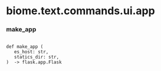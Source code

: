 # biome.text.commands.ui.app <Badge text="Module"/>
<dl>
<h3 id="biome.text.commands.ui.app.make_app">make_app <Badge text="Function"/></h3>
<dt>
<div class="language-python extra-class">
<pre class="language-python">
<code>
<span class="token keyword">def</span> <span class="ident">make_app</span> (</span>
   es_host: str,
   statics_dir: str,
)  -> flask.app.Flask
</code>
        </pre>
</div>
</dt>
<dd>
<div class="desc"></div>
</dd>
</dl>